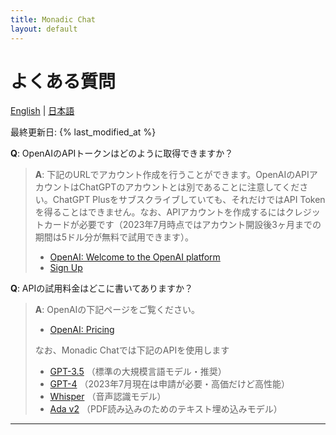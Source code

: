 ```yaml
---
title: Monadic Chat
layout: default
---
```


# よくある質問

[English](/monadic-chat/faq) |
[日本語](/monadic-chat/faq_ja)

最終更新日: {% last_modified_at %}

**Q**: OpenAIのAPIトークンはどのように取得できますか？

> **A**: 下記のURLでアカウント作成を行うことができます。OpenAIのAPIアカウントはChatGPTのアカウントとは別であることに注意してください。ChatGPT Plusをサブスクライブしていても、それだけではAPI Tokenを得ることはできません。なお、APIアカウントを作成するにはクレジットカードが必要です（2023年7月時点ではアカウント開設後3ヶ月までの期間は5ドル分が無料で試用できます）。
> 
> - [OpenAI: Welcome to the OpenAI platform](https://platform.openai.com)
> - [Sign Up](https://platform.openai.com/signup)

**Q**: APIの試用料金はどこに書いてありますか？

> **A**: OpenAIの下記ページをご覧ください。
> 
> - [OpenAI: Pricing](https://openai.com/pricing#language-models)
> 
> なお、Monadic Chatでは下記のAPIを使用します
> 
> - [GPT-3.5](https://platform.openai.com/docs/models/gpt-3-5) （標準の大規模言語モデル・推奨）
> - [GPT-4](https://platform.openai.com/docs/models/gpt-4) （2023年7月現在は申請が必要・高価だけど高性能）
> - [Whisper](https://platform.openai.com/docs/models/whisper) （音声認識モデル）
> - [Ada v2](https://platform.openai.com/docs/models/embeddings) （PDF読み込みのためのテキスト埋め込みモデル）

<script src="https://cdn.jsdelivr.net/npm/jquery@3.5.0/dist/jquery.min.js"></script>
<script src="https://cdn.jsdelivr.net/npm/lightbox2@2.11.3/src/js/lightbox.js"></script>

---

<script>
  function copyToClipBoard(id){
    var copyText =  document.getElementById(id).innerText;
    document.addEventListener('copy', function(e) {
        e.clipboardData.setData('text/plain', copyText);
        e.preventDefault();
      }, true);
    document.execCommand('copy');
    alert('copied');
  }
</script>
